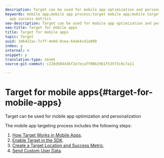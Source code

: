 ```yaml
---
description: Target can be used for mobile app optimization and personalization
keywords: mobile app;mobile app process;target mobile app;mobile target locations;mobile
  app success metrics
seo-description: Target can be used for mobile app optimization and personalization
seo-title: Target for mobile apps
title: Target for mobile apps
topic: Target
uuid: 3d6422ac-7cff-4e0d-9cea-64a64cd1a098
index: y
internal: n
snippet: y
translation-type: tm+mt
source-git-commit: c228d50443bf2e7ecaff00b2961f535f3c0c7a11

---
```



# Target for mobile apps{#target-for-mobile-apps}

Target can be used for mobile app optimization and personalization

The mobile app targeting process includes the following steps:

1. [How Target Works in Mobile Apps](../c-target-mobile-app/c-mobile-how-target-works-mobile-apps.md#concept_6D18304659854571B7A5A71C33CD974C).
1. [Enable Target in the SDK](../c-target-mobile-app/t-mobile-enable-target-in-sdk.md#task_FCA99AD0785A44E995468776AE76FE91).
1. [Create a Target Location and Success Metric](../c-target-mobile-app/t-mobile-create-location-and-metric.md#task_A372B1C4C1814788BBBEE06259A0103B).
1. [Send Custom User Data](../c-target-mobile-app/t-mobile-custom-user-data.md#task_779D60C519C04109A6C1FFA1ACFBA59E).

